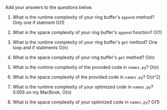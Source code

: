 Add your answers to the questions below.

1. What is the runtime complexity of your ring buffer's `append` method?
Only one if statment O(1)

2. What is the space complexity of your ring buffer's `append` function?
    O(1)

3. What is the runtime complexity of your ring buffer's `get` method?
    One loop and if staitments O(n)

4. What is the space complexity of your ring buffer's `get` method?
    O(n)

5. What is the runtime complexity of the provided code in `names.py`?
    O(n)
6. What is the space complexity of the provided code in `names.py`?
    O(n^2)
7. What is the runtime complexity of your optimized code in `names.py`?
     0.005 on my MacBook, O(n)
8. What is the space complexity of your optimized code in `names.py`?
     O(1)